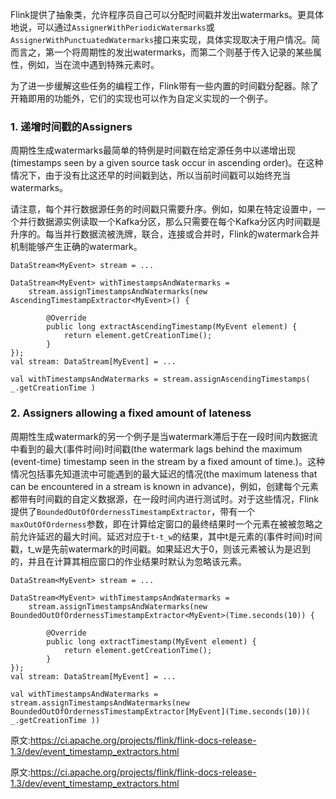 Flink提供了抽象类，允许程序员自己可以分配时间戳并发出watermarks。更具体地说，可以通过`AssignerWithPeriodicWatermarks`或`AssignerWithPunctuatedWatermarks`接口来实现，具体实现取决于用户情况。简而言之，第一个将周期性的发出watermarks，而第二个则基于传入记录的某些属性，例如，当在流中遇到特殊元素时。

为了进一步缓解这些任务的编程工作，Flink带有一些内置的时间戳分配器。除了开箱即用的功能外，它们的实现也可以作为自定义实现的一个例子。

### 1. 递增时间戳的Assigners

周期性生成watermarks最简单的特例是时间戳在给定源任务中以递增出现(timestamps seen by a given source task occur in ascending order)。在这种情况下，由于没有比这还早的时间戳到达，所以当前时间戳可以始终充当watermarks。

请注意，每个并行数据源任务的时间戳只需要升序。例如，如果在特定设置中，一个并行数据源实例读取一个Kafka分区，那么只需要在每个Kafka分区内时间戳是升序的。每当并行数据流被洗牌，联合，连接或合并时，Flink的watermark合并机制能够产生正确的watermark。

```
DataStream<MyEvent> stream = ...

DataStream<MyEvent> withTimestampsAndWatermarks =
    stream.assignTimestampsAndWatermarks(new AscendingTimestampExtractor<MyEvent>() {

        @Override
        public long extractAscendingTimestamp(MyEvent element) {
            return element.getCreationTime();
        }
});
val stream: DataStream[MyEvent] = ...

val withTimestampsAndWatermarks = stream.assignAscendingTimestamps( _.getCreationTime )
```


### 2. Assigners allowing a fixed amount of lateness

周期性生成watermark的另一个例子是当watermark滞后于在一段时间内数据流中看到的最大(事件时间)时间戳(the watermark lags behind the maximum (event-time) timestamp seen in the stream by a fixed amount of time.)。这种情况包括事先知道流中可能遇到的最大延迟的情况(the maximum lateness that can be encountered in a stream is known in advance)，例如，创建每个元素都带有时间戳的自定义数据源，在一段时间内进行测试时。对于这些情况，Flink提供了`BoundedOutOfOrdernessTimestampExtractor`，带有一个`maxOutOfOrderness`参数，即在计算给定窗口的最终结果时一个元素在被被忽略之前允许延迟的最大时间。延迟对应于`t-t_w`的结果，其中t是元素的(事件时间)时间戳，t_w是先前watermark的时间戳。如果延迟大于0，则该元素被认为是迟到的，并且在计算其相应窗口的作业结果时默认为忽略该元素。

```
DataStream<MyEvent> stream = ...

DataStream<MyEvent> withTimestampsAndWatermarks =
    stream.assignTimestampsAndWatermarks(new BoundedOutOfOrdernessTimestampExtractor<MyEvent>(Time.seconds(10)) {

        @Override
        public long extractTimestamp(MyEvent element) {
            return element.getCreationTime();
        }
});
val stream: DataStream[MyEvent] = ...

val withTimestampsAndWatermarks = stream.assignTimestampsAndWatermarks(new BoundedOutOfOrdernessTimestampExtractor[MyEvent](Time.seconds(10))( _.getCreationTime ))
```


原文:https://ci.apache.org/projects/flink/flink-docs-release-1.3/dev/event_timestamp_extractors.html











原文:https://ci.apache.org/projects/flink/flink-docs-release-1.3/dev/event_timestamp_extractors.html
